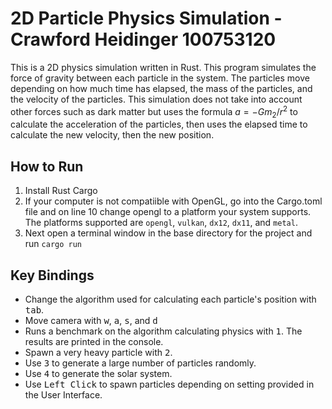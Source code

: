 # 2D Particle Physics Simulation - Crawford Heidinger 100753120
This is a 2D physics simulation written in Rust. This program simulates the force of gravity between each particle in the system. The particles move depending on how much time has elapsed, the mass of the particles, and the velocity of the particles. This simulation does not take into account other forces such as dark matter but uses the formula $a = -Gm_2 / r^2$ to calculate the acceleration of the particles, then uses the elapsed time to calculate the new velocity, then the new position.

## How to Run
1. Install Rust Cargo
1. If your computer is not compatiible with OpenGL, go into the Cargo.toml file and on line 10 change opengl to a platform your system supports. The platforms supported are `opengl`, `vulkan`, `dx12`, `dx11`, and `metal`.
1. Next open a terminal window in the base directory for the project and run `cargo run`

## Key Bindings
* Change the algorithm used for calculating each particle's position with <kbd>tab</kbd>.
* Move camera with <kbd>w</kbd>, <kbd>a</kbd>, <kbd>s</kbd>, and <kbd>d</kbd>
* Runs a benchmark on the algorithm calculating physics with <kbd>1</kbd>. The results are printed in the console.
* Spawn a very heavy particle with <kbd>2</kbd>.
* Use <kbd>3</kbd> to generate a large number of particles randomly.
* Use <kbd>4</kbd> to generate the solar system.
* Use <kbd>Left Click</kbd> to spawn particles depending on setting provided in the User Interface.

